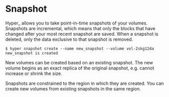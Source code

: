 # Snapshot

Hyper\_ allows you to take point-in-time snapshots of your volumes. Snapshots are incremental, which means that only the blocks that have changed after your most recent snapshot are saved. When a snapshot is deleted, only the data exclusive to that snapshot is removed. 

    $ hyper snapshot create --name new_snapshot --volume vol-2skg12da
    new_snapshot is created

New volumes can be created based on an existing snapshot. The new volume begins as an exact replica of the original snapshot, e.g. cannot increase or shrink the size.

Snapshots are constrained to the region in which they are created. You can create new volumes from existing snapshots in the same region.
